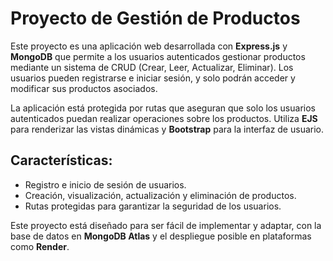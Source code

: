 # Proyecto de Gestión de Productos

Este proyecto es una aplicación web desarrollada con **Express.js** y **MongoDB** que permite a los usuarios autenticados gestionar productos mediante un sistema de CRUD (Crear, Leer, Actualizar, Eliminar). Los usuarios pueden registrarse e iniciar sesión, y solo podrán acceder y modificar sus productos asociados.

La aplicación está protegida por rutas que aseguran que solo los usuarios autenticados puedan realizar operaciones sobre los productos. Utiliza **EJS** para renderizar las vistas dinámicas y **Bootstrap** para la interfaz de usuario.

## Características:
- Registro e inicio de sesión de usuarios.
- Creación, visualización, actualización y eliminación de productos.
- Rutas protegidas para garantizar la seguridad de los usuarios.

Este proyecto está diseñado para ser fácil de implementar y adaptar, con la base de datos en **MongoDB Atlas** y el despliegue posible en plataformas como **Render**.
